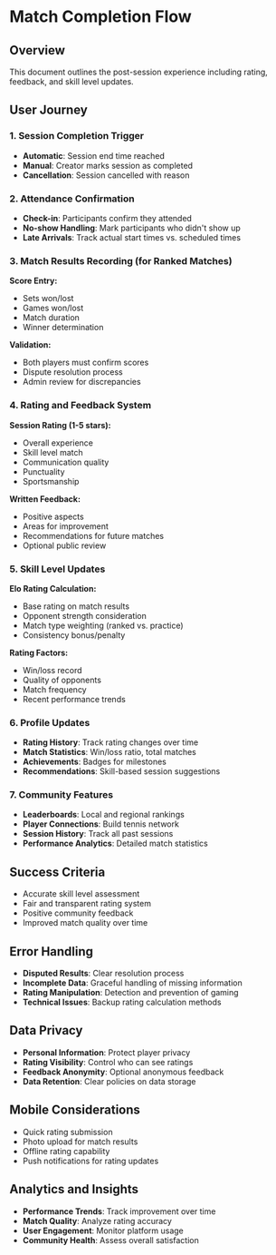 # Match Completion Flow

## Overview
This document outlines the post-session experience including rating, feedback, and skill level updates.

## User Journey

### 1. Session Completion Trigger
- **Automatic**: Session end time reached
- **Manual**: Creator marks session as completed
- **Cancellation**: Session cancelled with reason

### 2. Attendance Confirmation
- **Check-in**: Participants confirm they attended
- **No-show Handling**: Mark participants who didn't show up
- **Late Arrivals**: Track actual start times vs. scheduled times

### 3. Match Results Recording (for Ranked Matches)
**Score Entry:**
- Sets won/lost
- Games won/lost
- Match duration
- Winner determination

**Validation:**
- Both players must confirm scores
- Dispute resolution process
- Admin review for discrepancies

### 4. Rating and Feedback System
**Session Rating (1-5 stars):**
- Overall experience
- Skill level match
- Communication quality
- Punctuality
- Sportsmanship

**Written Feedback:**
- Positive aspects
- Areas for improvement
- Recommendations for future matches
- Optional public review

### 5. Skill Level Updates
**Elo Rating Calculation:**
- Base rating on match results
- Opponent strength consideration
- Match type weighting (ranked vs. practice)
- Consistency bonus/penalty

**Rating Factors:**
- Win/loss record
- Quality of opponents
- Match frequency
- Recent performance trends

### 6. Profile Updates
- **Rating History**: Track rating changes over time
- **Match Statistics**: Win/loss ratio, total matches
- **Achievements**: Badges for milestones
- **Recommendations**: Skill-based session suggestions

### 7. Community Features
- **Leaderboards**: Local and regional rankings
- **Player Connections**: Build tennis network
- **Session History**: Track all past sessions
- **Performance Analytics**: Detailed match statistics

## Success Criteria
- Accurate skill level assessment
- Fair and transparent rating system
- Positive community feedback
- Improved match quality over time

## Error Handling
- **Disputed Results**: Clear resolution process
- **Incomplete Data**: Graceful handling of missing information
- **Rating Manipulation**: Detection and prevention of gaming
- **Technical Issues**: Backup rating calculation methods

## Data Privacy
- **Personal Information**: Protect player privacy
- **Rating Visibility**: Control who can see ratings
- **Feedback Anonymity**: Optional anonymous feedback
- **Data Retention**: Clear policies on data storage

## Mobile Considerations
- Quick rating submission
- Photo upload for match results
- Offline rating capability
- Push notifications for rating updates

## Analytics and Insights
- **Performance Trends**: Track improvement over time
- **Match Quality**: Analyze rating accuracy
- **User Engagement**: Monitor platform usage
- **Community Health**: Assess overall satisfaction 